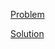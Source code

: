 [Problem](https://leetcode.com/problems/top-k-frequent-words)

[Solution](https://leetcode.com/problems/top-k-frequent-words/solutions/3272501/692-top-k-frequent-words-simple-solution)
